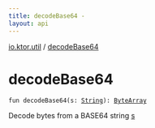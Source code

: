 ```yaml
---
title: decodeBase64 - 
layout: api
---
```


<div class='api-docs-breadcrumbs'><a href="index.html">io.ktor.util</a> / <a href="./decode-base64.html">decodeBase64</a></div>

# decodeBase64

<div class="signature"><code><span class="keyword">fun </span><span class="identifier">decodeBase64</span><span class="symbol">(</span><span class="parameterName" id="io.ktor.util$decodeBase64(kotlin.String)/s">s</span><span class="symbol">:</span>&nbsp;<a href="https://kotlinlang.org/api/latest/jvm/stdlib/kotlin/-string/index.html"><span class="identifier">String</span></a><span class="symbol">)</span><span class="symbol">: </span><a href="https://kotlinlang.org/api/latest/jvm/stdlib/kotlin/-byte-array/index.html"><span class="identifier">ByteArray</span></a></code></div>

Decode bytes from a BASE64 string <a href="decode-base64.html#io.ktor.util$decodeBase64(kotlin.String)/s">s</a>


